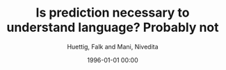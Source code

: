 ---
layout: post
title: Is prediction necessary to understand language? Probably not

date: 1996-01-01 00:00
author: Huettig, Falk and Mani, Nivedita
journal: Language Cognition and Neuroscience

year: 2016
---